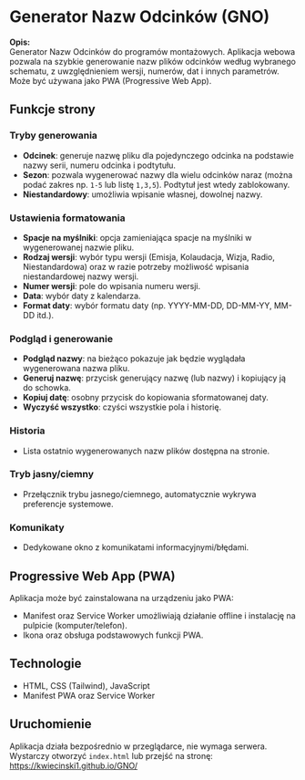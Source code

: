# Generator Nazw Odcinków (GNO)

**Opis:**  
Generator Nazw Odcinków do programów montażowych. Aplikacja webowa pozwala na szybkie generowanie nazw plików odcinków według wybranego schematu, z uwzględnieniem wersji, numerów, dat i innych parametrów. Może być używana jako PWA (Progressive Web App).

## Funkcje strony

### Tryby generowania
- **Odcinek**: generuje nazwę pliku dla pojedynczego odcinka na podstawie nazwy serii, numeru odcinka i podtytułu.
- **Sezon**: pozwala wygenerować nazwy dla wielu odcinków naraz (można podać zakres np. `1-5` lub listę `1,3,5`). Podtytuł jest wtedy zablokowany.
- **Niestandardowy**: umożliwia wpisanie własnej, dowolnej nazwy.

### Ustawienia formatowania
- **Spacje na myślniki**: opcja zamieniająca spacje na myślniki w wygenerowanej nazwie pliku.
- **Rodzaj wersji**: wybór typu wersji (Emisja, Kolaudacja, Wizja, Radio, Niestandardowa) oraz w razie potrzeby możliwość wpisania niestandardowej nazwy wersji.
- **Numer wersji**: pole do wpisania numeru wersji.
- **Data**: wybór daty z kalendarza.
- **Format daty**: wybór formatu daty (np. YYYY-MM-DD, DD-MM-YY, MM-DD itd.).

### Podgląd i generowanie
- **Podgląd nazwy**: na bieżąco pokazuje jak będzie wyglądała wygenerowana nazwa pliku.
- **Generuj nazwę**: przycisk generujący nazwę (lub nazwy) i kopiujący ją do schowka.
- **Kopiuj datę**: osobny przycisk do kopiowania sformatowanej daty.
- **Wyczyść wszystko**: czyści wszystkie pola i historię.

### Historia
- Lista ostatnio wygenerowanych nazw plików dostępna na stronie.

### Tryb jasny/ciemny
- Przełącznik trybu jasnego/ciemnego, automatycznie wykrywa preferencje systemowe.

### Komunikaty
- Dedykowane okno z komunikatami informacyjnymi/błędami.

## Progressive Web App (PWA)

Aplikacja może być zainstalowana na urządzeniu jako PWA:
- Manifest oraz Service Worker umożliwiają działanie offline i instalację na pulpicie (komputer/telefon).
- Ikona oraz obsługa podstawowych funkcji PWA.

## Technologie

- HTML, CSS (Tailwind), JavaScript
- Manifest PWA oraz Service Worker

## Uruchomienie

Aplikacja działa bezpośrednio w przeglądarce, nie wymaga serwera.  
Wystarczy otworzyć `index.html` lub przejść na stronę:  
https://kwiecinski1.github.io/GNO/
